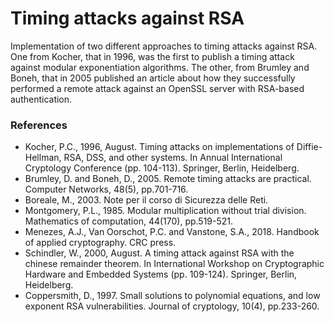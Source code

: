 Timing attacks against RSA
==========================

Implementation of two different approaches to timing attacks against RSA.
One from Kocher, that in 1996, was the first to publish a timing attack against modular exponentiation algorithms.
The other, from Brumley and Boneh, that in 2005 published an article about how they successfully performed a remote attack against an OpenSSL server with RSA-based authentication.

### References

- Kocher, P.C., 1996, August. Timing attacks on implementations of Diffie-Hellman, RSA, DSS, and other systems. In Annual International Cryptology Conference (pp. 104-113). Springer, Berlin, Heidelberg.
- Brumley, D. and Boneh, D., 2005. Remote timing attacks are practical. Computer Networks, 48(5), pp.701-716.
- Boreale, M., 2003. Note per il corso di Sicurezza delle Reti.
- Montgomery, P.L., 1985. Modular multiplication without trial division. Mathematics of computation, 44(170), pp.519-521.
- Menezes, A.J., Van Oorschot, P.C. and Vanstone, S.A., 2018. Handbook of applied cryptography. CRC press.
- Schindler, W., 2000, August. A timing attack against RSA with the chinese remainder theorem. In International Workshop on Cryptographic Hardware and Embedded Systems (pp. 109-124). Springer, Berlin, Heidelberg.
- Coppersmith, D., 1997. Small solutions to polynomial equations, and low exponent RSA vulnerabilities. Journal of cryptology, 10(4), pp.233-260.

